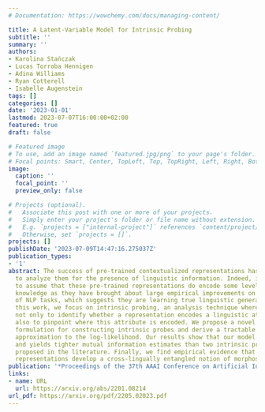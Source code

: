 ```yaml
---
# Documentation: https://wowchemy.com/docs/managing-content/

title: A Latent-Variable Model for Intrinsic Probing
subtitle: ''
summary: ''
authors:
- Karolina Stańczak
- Lucas Torroba Hennigen
- Adina Williams
- Ryan Cotterell
- Isabelle Augenstein
tags: []
categories: []
date: '2023-01-01'
lastmod: 2023-07-07T16:00:00+02:00
featured: true
draft: false

# Featured image
# To use, add an image named `featured.jpg/png` to your page's folder.
# Focal points: Smart, Center, TopLeft, Top, TopRight, Left, Right, BottomLeft, Bottom, BottomRight.
image:
  caption: ''
  focal_point: ''
  preview_only: false

# Projects (optional).
#   Associate this post with one or more of your projects.
#   Simply enter your project's folder or file name without extension.
#   E.g. `projects = ["internal-project"]` references `content/project/deep-learning/index.md`.
#   Otherwise, set `projects = []`.
projects: []
publishDate: '2023-07-09T14:47:16.275037Z'
publication_types:
- '1'
abstract: The success of pre-trained contextualized representations has prompted researchers
  to analyze them for the presence of linguistic information. Indeed, it is natural
  to assume that these pre-trained representations do encode some level of linguistic
  knowledge as they have brought about large empirical improvements on a wide variety
  of NLP tasks, which suggests they are learning true linguistic generalization. In
  this work, we focus on intrinsic probing, an analysis technique where the goal is
  not only to identify whether a representation encodes a linguistic attribute but
  also to pinpoint where this attribute is encoded. We propose a novel latent-variable
  formulation for constructing intrinsic probes and derive a tractable variational
  approximation to the log-likelihood. Our results show that our model is versatile
  and yields tighter mutual information estimates than two intrinsic probes previously
  proposed in the literature. Finally, we find empirical evidence that pre-trained
  representations develop a cross-lingually entangled notion of morphosyntax.
publication: '*Proceedings of the 37th AAAI Conference on Artificial Intelligence*'
links:
- name: URL
  url: https://arxiv.org/abs/2201.08214
url_pdf: https://arxiv.org/pdf/2205.02023.pdf
---
```

